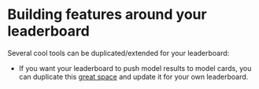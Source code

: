 # Building features around your leaderboard

Several cool tools can be duplicated/extended for your leaderboard:
- If you want your leaderboard to push model results to model cards, you can duplicate this [great space](https://huggingface.co/spaces/Weyaxi/leaderboard-results-to-modelcard) and update it for your own leaderboard.

